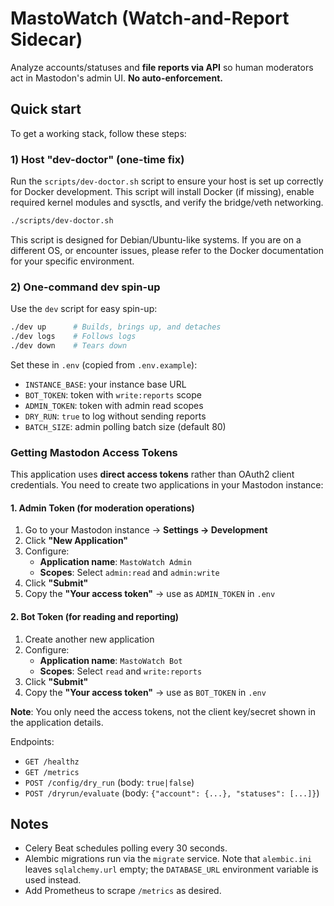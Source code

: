 # MastoWatch (Watch-and-Report Sidecar)

Analyze accounts/statuses and **file reports via API** so human moderators act in Mastodon's admin UI. **No auto-enforcement.**

## Quick start

To get a working stack, follow these steps:

### 1) Host "dev-doctor" (one-time fix)

Run the `scripts/dev-doctor.sh` script to ensure your host is set up correctly for Docker development. This script will install Docker (if missing), enable required kernel modules and sysctls, and verify the bridge/veth networking.

```bash
./scripts/dev-doctor.sh
```

This script is designed for Debian/Ubuntu-like systems. If you are on a different OS, or encounter issues, please refer to the Docker documentation for your specific environment.

### 2) One-command dev spin-up

Use the `dev` script for easy spin-up:

```bash
./dev up      # Builds, brings up, and detaches
./dev logs    # Follows logs
./dev down    # Tears down
```

Set these in `.env` (copied from `.env.example`):

* `INSTANCE_BASE`: your instance base URL
* `BOT_TOKEN`: token with `write:reports` scope
* `ADMIN_TOKEN`: token with admin read scopes
* `DRY_RUN`: `true` to log without sending reports
* `BATCH_SIZE`: admin polling batch size (default 80)

### Getting Mastodon Access Tokens

This application uses **direct access tokens** rather than OAuth2 client credentials. You need to create two applications in your Mastodon instance:

#### 1. Admin Token (for moderation operations)
1. Go to your Mastodon instance → **Settings → Development**
2. Click **"New Application"**
3. Configure:
   - **Application name**: `MastoWatch Admin`
   - **Scopes**: Select `admin:read` and `admin:write`
4. Click **"Submit"**
5. Copy the **"Your access token"** → use as `ADMIN_TOKEN` in `.env`

#### 2. Bot Token (for reading and reporting)
1. Create another new application
2. Configure:
   - **Application name**: `MastoWatch Bot`  
   - **Scopes**: Select `read` and `write:reports`
3. Click **"Submit"**
4. Copy the **"Your access token"** → use as `BOT_TOKEN` in `.env`

**Note**: You only need the access tokens, not the client key/secret shown in the application details.


Endpoints:

* `GET /healthz`
* `GET /metrics`
* `POST /config/dry_run`  (body: `true|false`)
* `POST /dryrun/evaluate` (body: `{"account": {...}, "statuses": [...]}`)

## Notes

* Celery Beat schedules polling every 30 seconds.
* Alembic migrations run via the `migrate` service. Note that `alembic.ini` leaves `sqlalchemy.url` empty; the `DATABASE_URL` environment variable is used instead.
* Add Prometheus to scrape `/metrics` as desired.

```
